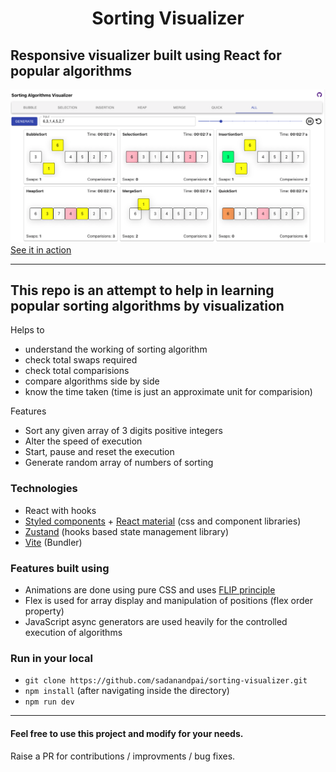 <h1 align="center">
    Sorting Visualizer
</h1>

## Responsive visualizer built using React for popular algorithms

<a href="https://sadanandpai.github.io/sorting-visualizer/dist/"><img src="cover.png" alt="cover" /></a>
[See it in action](https://sadanandpai.github.io/sorting-visualizer/dist/)

---

## This repo is an attempt to help in learning popular sorting algorithms by visualization

Helps to

- understand the working of sorting algorithm
- check total swaps required
- check total comparisions
- compare algorithms side by side
- know the time taken (time is just an approximate unit for comparision)

Features

- Sort any given array of 3 digits positive integers
- Alter the speed of execution
- Start, pause and reset the execution
- Generate random array of numbers of sorting

### Technologies

- React with hooks
- [Styled components](https://styled-components.com/) + [React material](https://material-ui.com/) (css and component libraries)
- [Zustand](https://github.com/pmndrs/zustand) (hooks based state management library)
- [Vite](https://vitejs.dev/) (Bundler)

### Features built using

- Animations are done using pure CSS and uses [FLIP principle](https://aerotwist.com/blog/flip-your-animations/)
- Flex is used for array display and manipulation of positions (flex order property)
- JavaScript async generators are used heavily for the controlled execution of algorithms

### Run in your local

- ```git clone https://github.com/sadanandpai/sorting-visualizer.git```
- ```npm install``` (after navigating inside the directory)
- ```npm run dev```

---

#### Feel free to use this project and modify for your needs.

Raise a PR for contributions / improvments / bug fixes.
